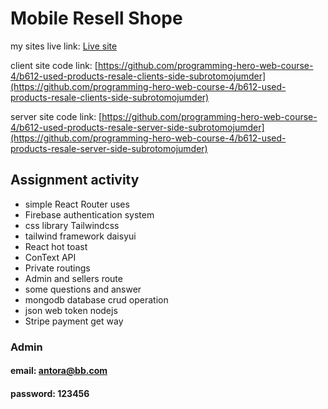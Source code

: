 Mobile Resell Shope
=======================

my sites live link: [Live site](https://mobile-resell-shope.web.app/)

client site code link: [https://github.com/programming-hero-web-course-4/b612-used-products-resale-clients-side-subrotomojumder](https://github.com/programming-hero-web-course-4/b612-used-products-resale-clients-side-subrotomojumder)

server site code link: [https://github.com/programming-hero-web-course-4/b612-used-products-resale-server-side-subrotomojumder](https://github.com/programming-hero-web-course-4/b612-used-products-resale-server-side-subrotomojumder)

## Assignment activity
- simple React Router uses
- Firebase authentication system
- css library Tailwindcss
- tailwind framework daisyui
- React hot toast
- ConText API
- Private routings
- Admin and sellers route
- some questions and answer
- mongodb database crud operation
- json web token nodejs
- Stripe payment get way

### Admin 
#### email:  antora@bb.com
#### password: 123456